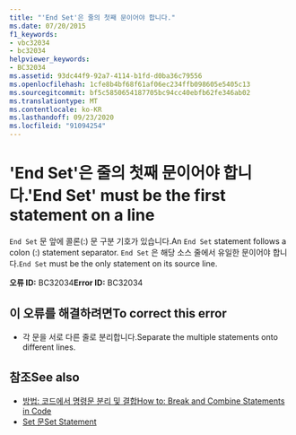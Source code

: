 ```yaml
---
title: "'End Set'은 줄의 첫째 문이어야 합니다."
ms.date: 07/20/2015
f1_keywords:
- vbc32034
- bc32034
helpviewer_keywords:
- BC32034
ms.assetid: 93dc44f9-92a7-4114-b1fd-d0ba36c79556
ms.openlocfilehash: 1cfe8b4bf68f61af06ec234ffb098605e5405c13
ms.sourcegitcommit: bf5c5850654187705bc94cc40ebfb62fe346ab02
ms.translationtype: MT
ms.contentlocale: ko-KR
ms.lasthandoff: 09/23/2020
ms.locfileid: "91094254"
---
```

# <a name="end-set-must-be-the-first-statement-on-a-line"></a><span data-ttu-id="962d9-102">'End Set'은 줄의 첫째 문이어야 합니다.</span><span class="sxs-lookup"><span data-stu-id="962d9-102">'End Set' must be the first statement on a line</span></span>

<span data-ttu-id="962d9-103">`End Set` 문 앞에 콜론(:) 문 구분 기호가 있습니다.</span><span class="sxs-lookup"><span data-stu-id="962d9-103">An `End Set` statement follows a colon (:) statement separator.</span></span> <span data-ttu-id="962d9-104">`End Set` 은 해당 소스 줄에서 유일한 문이어야 합니다.</span><span class="sxs-lookup"><span data-stu-id="962d9-104">`End Set` must be the only statement on its source line.</span></span>  
  
 <span data-ttu-id="962d9-105">**오류 ID:** BC32034</span><span class="sxs-lookup"><span data-stu-id="962d9-105">**Error ID:** BC32034</span></span>  
  
## <a name="to-correct-this-error"></a><span data-ttu-id="962d9-106">이 오류를 해결하려면</span><span class="sxs-lookup"><span data-stu-id="962d9-106">To correct this error</span></span>  
  
- <span data-ttu-id="962d9-107">각 문을 서로 다른 줄로 분리합니다.</span><span class="sxs-lookup"><span data-stu-id="962d9-107">Separate the multiple statements onto different lines.</span></span>  
  
## <a name="see-also"></a><span data-ttu-id="962d9-108">참조</span><span class="sxs-lookup"><span data-stu-id="962d9-108">See also</span></span>

- [<span data-ttu-id="962d9-109">방법: 코드에서 명령문 분리 및 결합</span><span class="sxs-lookup"><span data-stu-id="962d9-109">How to: Break and Combine Statements in Code</span></span>](../programming-guide/program-structure/how-to-break-and-combine-statements-in-code.md)
- [<span data-ttu-id="962d9-110">Set 문</span><span class="sxs-lookup"><span data-stu-id="962d9-110">Set Statement</span></span>](../language-reference/statements/set-statement.md)
